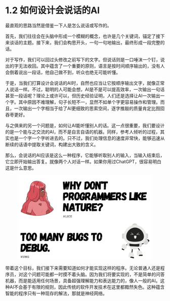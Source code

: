 # 1.2 如何设计会说话的AI

最直观的思路当然是借鉴一下人是怎么说话或写作的。

首先，我们往往会在头脑中形成一个模糊的概念，也许是几个关键词，锚定了接下来谈话的主题。接下来，我们会构思开头，一句一句地输出，最终形成一段完整的话。

对于写作，我们可以回过头修改之前写下的文字。但说话则是一口唾沫一个钉，说出的字无法收回。其中蕴含了一个重要的原则，语言是按时间顺序输出的，没有人会倒着说出一段话，他自己做不到，听众也绝无可能听懂。

于是，当我们打算设计会说话的AI时，自然也应当让它按顺序输出文字，就像正常人说话一样。不过，聪明的人可能会想，AI是不是可以提高效率，一次输出一句话甚至一段话呢？理论上或许可以，但历史经验证明，人们还是选择让AI一次输出一个字。其中原因不难理解，句子长短不一，显然不如单个字更容易操作和管理。而且，一次输出一个字相当于给了AI更细致的思索空间，逐字推敲的质量肯定比囫囵吞枣更好。

与之俱来的另一个问题是，如何让AI能听懂别人的话。这一点很重要，我们要设计的是一个能与之交流的AI，而不是自言自语的机器。同样，参考人倾听的过程，其实也是一个字一个字听进去的。只不过，我们处理信息的速度非常快，能够迅速从断续的话语中提取关键词，构建出大致的含义。

那么，会说话的AI应该是这么一种程序，它能够听取别人的输入，当输入结束后，它立即开始输出答复。就像两个人对话一样。如果你用过ChatGPT，很容易明白这是什么意思。

<figure><img src="../.gitbook/assets/What (1).png" alt=""><figcaption></figcaption></figure>

带着这个目标，我们接下来需要知道如何才能实现这样的程序。无论普通人还是程序员，对这个问题可能都一时摸不着头脑。因为我们将要实现的，不是简单的问答机器，而是能适用任何场景，具备超强理解能力和表达能力的，像人一般的AI。这种AI不会基于有限的规则，因此传统的软件开发技术在这里都黯然失色。这种蕴含智能的程序只有一种现存的解法，那就是神经网络。
